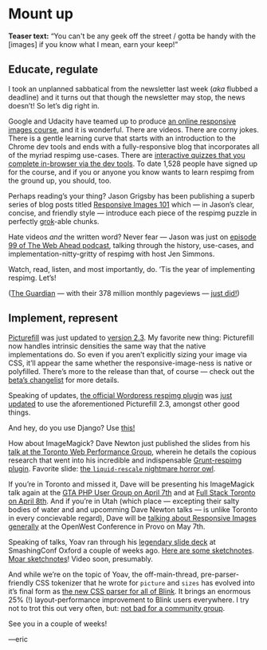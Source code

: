 # Mount up

**Teaser text:**
“You can't be any geek off the street / gotta be handy with the [images] if you know what I mean, earn your keep!”

## Educate, regulate

I took an unplanned sabbatical from the newsletter last week (*aka* flubbed a deadline) and it turns out that though the newsletter may stop, the news doesn’t! So let’s dig right in.

Google and Udacity have teamed up to produce [an online responsive images course](https://www.udacity.com/course/ud882), and it is wonderful. There are videos. There are corny jokes. There is a gentle learning curve that starts with an introduction to the Chrome dev tools and ends with a fully-responsive blog that incorporates all of the myriad respimg use-cases. There are [interactive quizzes that you complete in-browser via the dev tools](http://udacity.github.io/responsive-images/examples/srcsetAndSizes/index-quiz1.html). To date 1,528 people have signed up for the course, and if you or anyone you know wants to learn respimg from the ground up, you should, too.

Perhaps reading’s your thing? Jason Grigsby has been publishing a superb series of blog posts titled [Responsive Images 101](http://blog.cloudfour.com/responsive-images-101-definitions/) which — in Jason’s clear, concise, and friendly style — introduce each piece of the respimg puzzle in perfectly [grok](http://en.wikipedia.org/wiki/Grok)-able chunks.

Hate videos *and* the written word? Never fear — Jason was just on [episode 99 of The Web Ahead podcast](http://thewebahead.net/99), talking through the history, use-cases, and implementation-nitty-gritty of respimg with host Jen Simmons.

Watch, read, listen, and most importantly, do. ’Tis the year of implementing respimg. Let’s!

([The Guardian](http://www.theguardian.co.uk) — with their 378 million monthly pageviews — [just did!](https://twitter.com/patrickhamann/status/577831047964028928))

## Implement, represent

[Picturefill](https://github.com/scottjehl/picturefill) was just updated to [version 2.3](https://github.com/scottjehl/picturefill/releases/tag/2.3.0). My favorite new thing: Picturefill now handles intrinsic densities the same way that the native implementations do. So even if you aren’t explicitly sizing your image via CSS, it’ll appear the same whether the responsive-image-ness is native or polyfilled. There’s more to the release than that, of course — check out the [beta’s changelist](https://github.com/scottjehl/picturefill/releases/tag/2.3.0-beta) for more details.

Speaking of updates, [the official Wordpress respimg plugin](https://wordpress.org/plugins/ricg-responsive-images/) was [just updated](https://github.com/ResponsiveImagesCG/wp-tevko-responsive-images/releases/tag/2.2.0) to use the aforementioned Picturefill 2.3, amongst other good things.

And hey, do you use Django? Use [this!](https://pypi.python.org/pypi/django-responsive-images)

How about ImageMagick? Dave Newton just published the slides from his [talk at the Toronto Web Performance Group](https://speakerdeck.com/newtron/using-imagemagick-to-resize-your-images-webperfto), wherein he details the copious research that went into his incredible and indispensable [Grunt-respimg plugin](https://www.npmjs.com/package/grunt-respimg). Favorite slide: [the `liquid-rescale` nightmare horror owl](https://speakerdeck.com/newtron/using-imagemagick-to-resize-your-images-webperfto?slide=37).

If you’re in Toronto and missed it, Dave will be presenting his ImageMagick talk again at the [GTA PHP User Group on April 7th](http://www.meetup.com/GTA-PHP-User-Group-Toronto/events/221364819/) and at [Full Stack Toronto on April 8th](http://www.meetup.com/full-stack-to/events/221499929/). And if you’re in Utah (which place — excepting their salty bodies of water and and upcomming Dave Newton talks — is unlike Toronto in every concievable regard), Dave will be [talking about Responsive Images generally](http://www.openwest.org/schedule/#talk-22) at the OpenWest Conference in Provo on May 7th.

Speaking of talks, Yoav ran through his [legendary slide deck](http://yoavweiss.github.io/smashingconf_oxford/#/) at SmashingConf Oxford a couple of weeks ago. [Here are some sketchnotes](https://twitter.com/daigen/status/577816047383789568). [Moar sketchnotes](https://twitter.com/elisabethirg/status/577818850185605120)! Video soon, presumably.

And while we’re on the topic of Yoav, the off-main-thread, pre-parser-friendly CSS tokenizer that he wrote for `picture` and `sizes` has evolved into it’s final form as [the new CSS parser for all of Blink](https://groups.google.com/a/chromium.org/forum/#!msg/blink-dev/r9bthijsX3A/mlJ9xc8yJCQJ). It brings an enormous 25% (!) layout-performance improvement to Blink users everywhere. I try not to trot this out very often, but: [not bad for a community group](http://w3cmemes.tumblr.com/post/23122022271).

See you in a couple of weeks!

—eric
